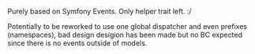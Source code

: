 Purely based on Symfony Events. Only helper trait left. :/

Potentially to be reworked to use one global dispatcher and even prefixes (namespaces), bad design desigion has been made but no BC expected since there is no events outside of models.

